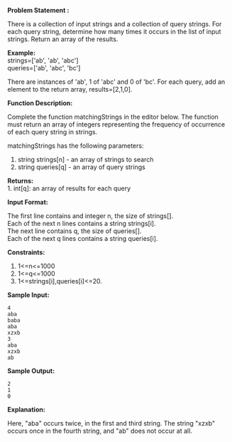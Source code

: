 **Problem Statement :**  
  
There is a collection of input strings and a collection of query strings. For each query string, determine how many times it occurs in the list of input strings. Return an array of the results.  
  
**Example:**  
strings=['ab', 'ab', 'abc']  
queries=['ab', 'abc', 'bc']  
  
There are  instances of 'ab', 1 of 'abc' and 0 of 'bc'. For each query, add an element to the return array, results=[2,1,0].  
  
  
**Function Description:**    
  
Complete the function matchingStrings in the editor below. The function must return an array of integers representing the frequency of occurrence of each query string in strings.  
  
matchingStrings has the following parameters:  
  
   1. string strings[n] - an array of strings to search  
   2. string queries[q] - an array of query strings  
  
**Returns:**  
     1. int[q]: an array of results for each query  
  
  
**Input Format:**  
  
The first line contains and integer n, the size of strings[].  
Each of the next n lines contains a string strings[i].  
The next line contains q, the size of queries[].  
Each of the next q lines contains a string queries[i].  
  
**Constraints:**  
   1. 1<=n<=1000   
   2. 1<=q<=1000  
   3. 1<=strings[i],queries[i]<=20.  
  
  
**Sample Input:**  
````
4
aba
baba
aba
xzxb
3
aba
xzxb
ab
````
  
    
**Sample Output:**
````
2
1
0
````  
    
**Explanation:**  
  
Here, "aba" occurs twice, in the first and third string. The string "xzxb" occurs once in the fourth string, and "ab" does not occur at all.  